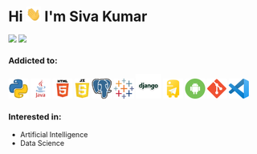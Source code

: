 # Hi <img src="static\gifs\hi.gif" width="30px"> I'm Siva Kumar
[<img height="30" src="https://img.shields.io/badge/linkedin-blue.svg?&style=for-the-badge&logo=linkedin&logoColor=white" />](https://www.linkedin.com/in/siva3062000/)
[<img height="30" src="https://img.shields.io/badge/twitter-%231DA1F2.svg?&style=for-the-badge&logo=twitter&logoColor=white" />](https://twitter.com/siva3062000)

### Addicted to:
<p style="text-align:left;">
<img src="static\images\python_logo.png" alt="python" width="40" height="40"/>
<img src="static\images\java_logo.png" alt="java" width="40" height="40"/>
<img src="static\images\html_5_logo.png" alt="html" width="40" height="40"/>
<img src="static\images\js_logo.png" alt="java script" width="30" height="40"/>
<img src="static\images\postgresql_logo.png" alt="postgres" width="40" height="40"/>
<img src="static\images\tableau_logo.svg" alt="tableau" width="40" height="40"/>
<img src="static\images\django_logo.png" alt="django" width="50" height="50"/>
<img src="static\images\python_telegram_bot_logo.png" alt="telegram bot" width="40" height="40"/>
<img src="static\images\android_logo.png" alt="android" width="40" height="40"/>
<img src="static\images\git_logo.png" alt="git" width="40" height="40"/>
<img src="static\images\vs_code_logo.png" alt="vs code" width="40" height="40"/>
</p>

### Interested in:
* Artificial Intelligence
* Data Science



<!-- <details>
<summary>📊 Github Stats</summary>

<p align="center"> <img src="https://github-readme-stats.vercel.app/api?username=siva3062000&show_icons=true&theme=gotham" alt="siva3062000 | Stats" />

</details>
-->

